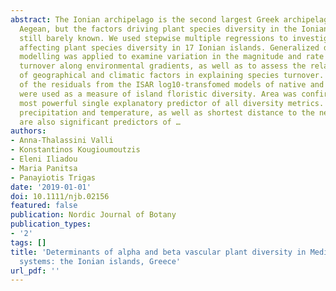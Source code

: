 ```yaml
---
abstract: The Ionian archipelago is the second largest Greek archipelago after the
  Aegean, but the factors driving plant species diversity in the Ionian islands are
  still barely known. We used stepwise multiple regressions to investigate the factors
  affecting plant species diversity in 17 Ionian islands. Generalized dissimilarity
  modelling was applied to examine variation in the magnitude and rate of species
  turnover along environmental gradients, as well as to assess the relative importance
  of geographical and climatic factors in explaining species turnover. The values
  of the residuals from the ISAR log10‐transfomed models of native and endemic taxa
  were used as a measure of island floristic diversity. Area was confirmed to be the
  most powerful single explanatory predictor of all diversity metrics. Mean annual
  precipitation and temperature, as well as shortest distance to the nearest island
  are also significant predictors of …
authors:
- Anna‐Thalassini Valli
- Konstantinos Kougioumoutzis
- Eleni Iliadou
- Maria Panitsa
- Panayiotis Trigas
date: '2019-01-01'
doi: 10.1111/njb.02156
featured: false
publication: Nordic Journal of Botany
publication_types:
- '2'
tags: []
title: 'Determinants of alpha and beta vascular plant diversity in Mediterranean island
  systems: the Ionian islands, Greece'
url_pdf: ''
---
```

